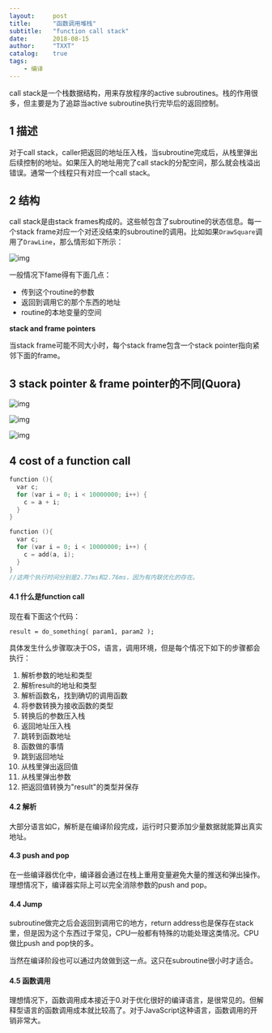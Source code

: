 ```yaml
---
layout:     post
title:      "函数调用堆栈"
subtitle:   "function call stack"
date:       2018-08-15
author:     "TXXT"
catalog:    true
tags:
    - 编译
---
```


call stack是一个栈数据结构，用来存放程序的active subroutines。栈的作用很多，但主要是为了追踪当active subroutine执行完毕后的返回控制。

## 1 描述

对于call stack，caller把返回的地址压入栈，当subroutine完成后，从栈里弹出后续控制的地址。如果压入的地址用完了call stack的分配空间，那么就会栈溢出错误。通常一个线程只有对应一个call stack。

## 2 结构

call stack是由stack frames构成的。这些帧包含了subroutine的状态信息。每一个stack frame对应一个对还没结束的subroutine的调用。比如如果`DrawSquare`调用了`DrawLine`，那么情形如下所示：

![img](https://upload.wikimedia.org/wikipedia/commons/thumb/d/d3/Call_stack_layout.svg/684px-Call_stack_layout.svg.png)

一般情况下fame得有下面几点：

- 传到这个routine的参数
- 返回到调用它的那个东西的地址
- routine的本地变量的空间

**stack and frame pointers**

当stack frame可能不同大小时，每个stack frame包含一个stack pointer指向紧邻下面的frame。

## 3 stack pointer & frame pointer的不同(Quora)

![img](https://qph.fs.quoracdn.net/main-qimg-24a9b0bb2ce5f71fb42740dea5774338.webp)

![img](https://qph.fs.quoracdn.net/main-qimg-fcf3c443194286143065e6809c82a517.webp)

![img](https://qph.fs.quoracdn.net/main-qimg-7af53a9c12c9336bedc01dfca7f98b34.webp)

## 4 cost of a function call

```c
function (){
  var c;
  for (var i = 0; i < 10000000; i++) {
    c = a + i;
  }
}

function (){
  var c;
  for (var i = 0; i < 10000000; i++) {
    c = add(a, i);
  }
}
//这两个执行时间分别是2.77ms和2.76ms，因为有内联优化的存在。
```

#### 4.1 什么是function call

现在看下面这个代码：

```
result = do_something( param1, param2 );
```

具体发生什么步骤取决于OS，语言，调用环境，但是每个情况下如下的步骤都会执行：

1. 解析参数的地址和类型
2. 解析result的地址和类型
3. 解析函数名，找到确切的调用函数
4. 将参数转换为接收函数的类型
5. 转换后的参数压入栈
6. 返回地址压入栈
7. 跳转到函数地址
8. 函数做的事情
9. 跳到返回地址
10. 从栈里弹出返回值
11. 从栈里弹出参数
12. 把返回值转换为"result"的类型并保存

#### 4.2 解析

大部分语言如C，解析是在编译阶段完成，运行时只要添加少量数据就能算出真实地址。

#### 4.3 push and pop

在一些编译器优化中，编译器会通过在栈上重用变量避免大量的推送和弹出操作。理想情况下，编译器实际上可以完全消除参数的push and pop。

#### 4.4 Jump

subroutine做完之后会返回到调用它的地方，return address也是保存在stack里，但是因为这个东西过于常见，CPU一般都有特殊的功能处理这类情况。CPU做比push and pop快的多。

当然在编译阶段也可以通过内敛做到这一点。这只在subroutine很小时才适合。

#### 4.5 函数调用

理想情况下，函数调用成本接近于0.对于优化很好的编译语言，是很常见的。但解释型语言的函数调用成本就比较高了。对于JavaScript这种语言，函数调用的开销非常大。

